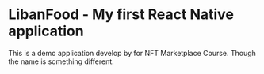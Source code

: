 # LibanFood - My first React Native application

This is a demo application develop by for NFT Marketplace Course. Though the name is something different.
